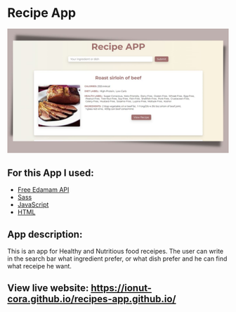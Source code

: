# Recipe App

<img src="recipe website.jpg" alt="responsive recipe app api" />

## For this App I used:
- [Free Edamam API](https://www.edamam.com/)
- [Sass](https://sass-lang.com/)
- [JavaScript](https://developer.mozilla.org/en-US/docs/Learn/JavaScript)
- [HTML](https://developer.mozilla.org/en-US/docs/Web/HTML)

## App description:
This is an app for Healthy and Nutritious food receipes. The user can write in the search bar what ingredient prefer, or what dish prefer and he can find what receipe he want.

## View live website: https://ionut-cora.github.io/recipes-app.github.io/
